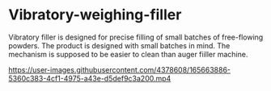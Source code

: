 # Vibratory-weighing-filler
Vibratory filler is designed for precise filling of small batches of free-flowing powders. The product is designed with small batches in mind. The mechanism is supposed to be easier to clean than auger fiiller machine.


https://user-images.githubusercontent.com/4378608/165663886-5360c383-4cf1-4975-a43e-d5def9c3a200.mp4

